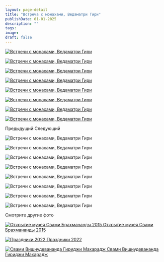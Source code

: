 ```yaml
---
layout: page-detail
title: "Встреча с монахами, Ведаматри Гири"
publishDate: 01-01-2025
description: ""
tags:
image:
draft: false
---
```


[ ![Встречи с монахами, Ведаматри Гири](/upload/iblock/7be/7bec28c755f1edbe9217010619944d4d.jpg) ](/upload/iblock/7be/7bec28c755f1edbe9217010619944d4d.jpg) 

[ ![Встречи с монахами, Ведаматри Гири](/upload/iblock/007/007b7b69e1d4ab4216038ed2dab25138.jpg) ](/upload/iblock/007/007b7b69e1d4ab4216038ed2dab25138.jpg) 

[ ![Встречи с монахами, Ведаматри Гири](/upload/iblock/be0/be00e12c9b9a7098b6322b14b2a00d40.jpg) ](/upload/iblock/be0/be00e12c9b9a7098b6322b14b2a00d40.jpg) 

[ ![Встречи с монахами, Ведаматри Гири](/upload/iblock/d2e/d2eb66468a24632fb32636ba29cdd935.jpg) ](/upload/iblock/d2e/d2eb66468a24632fb32636ba29cdd935.jpg) 

[ ![Встречи с монахами, Ведаматри Гири](/upload/iblock/73f/73f70daa6e8573274b8ace1b44623443.jpg) ](/upload/iblock/73f/73f70daa6e8573274b8ace1b44623443.jpg) 

[ ![Встречи с монахами, Ведаматри Гири](/upload/iblock/a18/a1800701e42443a3f6d1ed498e3f7cd9.jpg) ](/upload/iblock/a18/a1800701e42443a3f6d1ed498e3f7cd9.jpg) 

[ ![Встречи с монахами, Ведаматри Гири](/upload/iblock/1b9/1b9fde8cfa61aae46acdfab72bb84828.jpg) ](/upload/iblock/1b9/1b9fde8cfa61aae46acdfab72bb84828.jpg) 

[ ![Встречи с монахами, Ведаматри Гири](/upload/iblock/771/771d33ec57c284cebdd37f43145b4940.jpg) ](/upload/iblock/771/771d33ec57c284cebdd37f43145b4940.jpg) 

Предыдущий Следующий 

![Встречи с монахами, Ведаматри Гири](/upload/iblock/7be/7bec28c755f1edbe9217010619944d4d.jpg) 

![Встречи с монахами, Ведаматри Гири](/upload/iblock/007/007b7b69e1d4ab4216038ed2dab25138.jpg) 

![Встречи с монахами, Ведаматри Гири](/upload/iblock/be0/be00e12c9b9a7098b6322b14b2a00d40.jpg) 

![Встречи с монахами, Ведаматри Гири](/upload/iblock/d2e/d2eb66468a24632fb32636ba29cdd935.jpg) 

![Встречи с монахами, Ведаматри Гири](/upload/iblock/73f/73f70daa6e8573274b8ace1b44623443.jpg) 

![Встречи с монахами, Ведаматри Гири](/upload/iblock/a18/a1800701e42443a3f6d1ed498e3f7cd9.jpg) 

![Встречи с монахами, Ведаматри Гири](/upload/iblock/1b9/1b9fde8cfa61aae46acdfab72bb84828.jpg) 

![Встречи с монахами, Ведаматри Гири](/upload/iblock/771/771d33ec57c284cebdd37f43145b4940.jpg) 

Смотрите другие фото

[ ![Открытие музея Свами Брахмананды 2015](/upload/iblock/5cb/5cb0900be105246834e02d52eccd51a9.jpg) Открытие музея Свами Брахмананды 2015 ](/foto/otkrytie-muzeya-svami-brakhmanandy-2015/) 

[ ![Праздники 2022](/upload/iblock/1b3/1b3b9ba064b3f94484ca09ead5c8188d.JPG) Праздники 2022 ](/foto/prazdniki-2022/) 

[ ![Свами Вишнудевананда Гириджи Махарадж](/upload/iblock/3d3/3d3ad2356f96c69a2632185f2214dc02.png) Свами Вишнудевананда Гириджи Махарадж ](/foto/svami-vishnudevananda-giridzhi-makharadzh/) 
